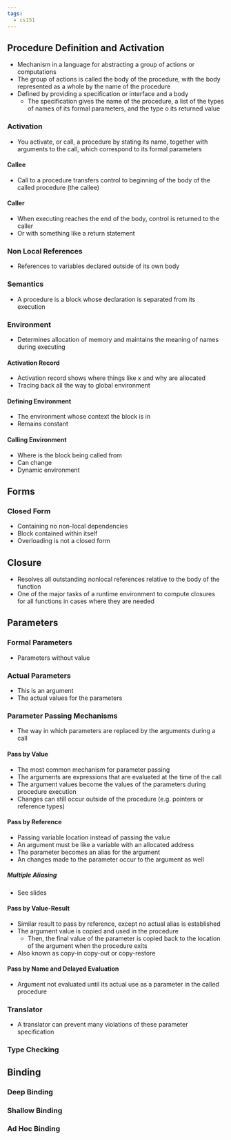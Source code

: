 ```yaml
---
tags:
  - cs151
---
```

## Procedure Definition and Activation
- Mechanism in a language for abstracting a group of actions or computations
- The group of actions is called the body of the procedure, with the body represented as a whole by the name of the procedure
- Defined by providing a specification or interface and a body
	- The specification gives the name of the procedure, a list of the types of names of its formal parameters, and the type o its returned value
### Activation
- You activate, or call, a procedure by stating its name, together with arguments to the call, which correspond to its formal parameters
#### Callee
- Call to a procedure transfers control to beginning of the body of the called procedure (the callee)
#### Caller
- When executing reaches the end of the body, control is returned to the caller
- Or with something like a return statement
### Non Local References
- References to variables declared outside of its own body
### Semantics
- A procedure is a block whose declaration is separated from its execution
### Environment
- Determines allocation of memory and maintains the meaning of names during executing
#### Activation Record
- Activation record shows where things like x and why are allocated
- Tracing back all the way to global environment
#### Defining Environment
- The environment whose context the block is in 
- Remains constant
#### Calling Environment
- Where is the block being called from
- Can change
- Dynamic environment
## Forms
### Closed Form
- Containing no non-local dependencies
- Block contained within itself
- Overloading is not a closed form
## Closure
- Resolves all outstanding nonlocal references relative to the body of the function
- One of the major tasks of a runtime environment to compute closures for all functions in cases where they are needed
## Parameters
### Formal Parameters
- Parameters without value
### Actual Parameters
- This is an argument
- The actual values for the parameters
### Parameter Passing Mechanisms
- The way in which parameters are replaced by the arguments during a call
#### Pass by Value
- The most common mechanism for parameter passing
- The arguments are expressions that are evaluated at the time of the call
- The argument values become the values of the parameters during procedure execution
- Changes can still occur outside of the procedure (e.g. pointers or reference types)
#### Pass by Reference
- Passing variable location instead of passing the value
- An argument must be like a variable with an allocated address
- The parameter becomes an alias for the argument
- An changes made to the parameter occur to the argument as well
##### Multiple Aliasing
- See slides
#### Pass by Value-Result
- Similar result to pass by reference, except no actual alias is established
- The argument value is copied and used in the procedure
	- Then, the final value of the parameter is copied back to the location of the argument when the procedure exits
- Also known as copy-in copy-out or copy-restore
#### Pass by Name and Delayed Evaluation
- Argument not evaluated until its actual use as a parameter in the called procedure
### Translator
- A translator can prevent many violations of these parameter specification
### Type Checking
## Binding
### Deep Binding
### Shallow Binding
### Ad Hoc Binding